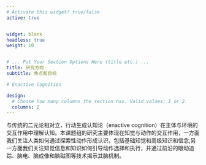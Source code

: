 ```yaml
---
# Activate this widget? true/false
active: true


widget: blank
headless: true
weight: 10


# ... Put Your Section Options Here (title etc.) ...
title: 研究方向
subtitle: 焦点和目标

# Enactive Cognition

design:
  # Choose how many columns the section has. Valid values: 1 or 2.
  columns: 2
---
```


与传统的二元论相对立，行动生成认知论（enactive cognition）在主体与环境的交互作用中理解认知。本课题组的研究主要体现在知觉与动作的交互作用，一方面我们关注人类如何通过探索性动作形成认识，包括基础知觉和高级知识和信念,另一方面我们关注知觉信息和知识如何引导动作选择和执行，并通过前沿的眼动追踪、脑电、脑成像和脑磁图等技术揭示其脑机制。
